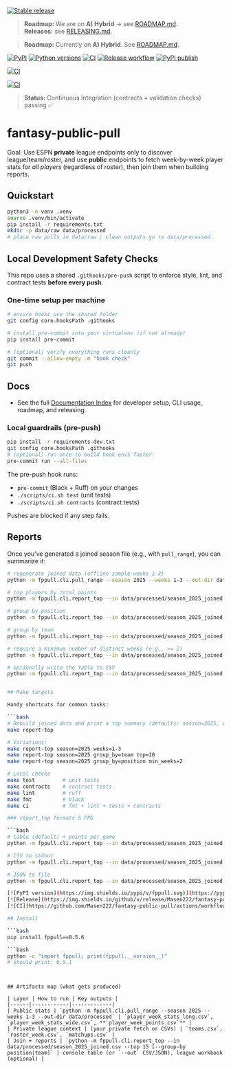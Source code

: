 [![Stable release](https://img.shields.io/badge/stable-v1.0.0-brightgreen)](https://github.com/Masen222/fantasy-public-pull/releases/tag/v1.0.0)

> **Roadmap:** We are on **A) Hybrid** → see [ROADMAP.md](./ROADMAP.md).  
> **Releases:** see [RELEASING.md](./RELEASING.md).


> **Roadmap:** Currently on **A) Hybrid**. See [ROADMAP.md](./ROADMAP.md).

[![PyPI](https://img.shields.io/pypi/v/fppull.svg)](https://pypi.org/project/fppull/)
[![Python versions](https://img.shields.io/pypi/pyversions/fppull)](https://pypi.org/project/fppull/)
[![CI](https://github.com/Masen222/fantasy-public-pull/actions/workflows/ci.yml/badge.svg)](https://github.com/Masen222/fantasy-public-pull/actions/workflows/ci.yml)
[![Release workflow](https://github.com/Masen222/fantasy-public-pull/actions/workflows/release-on-tag.yml/badge.svg)](https://github.com/Masen222/fantasy-public-pull/actions/workflows/release-on-tag.yml)
[![PyPI publish](https://github.com/Masen222/fantasy-public-pull/actions/workflows/publish-pypi.yml/badge.svg)](https://github.com/Masen222/fantasy-public-pull/actions/workflows/publish-pypi.yml)

[![CI](https://github.com/Masen222/fantasy-public-pull/actions/workflows/ci.yml/badge.svg)](https://github.com/Masen222/fantasy-public-pull/actions/workflows/ci.yml)

[![CI](https://github.com/Masen222/fantasy-public-pull/actions/workflows/ci.yml/badge.svg)](https://github.com/Masen222/fantasy-public-pull/actions/workflows/ci.yml)

> **Status:** Continuous Integration (contracts + validation checks) passing ✅

# fantasy-public-pull

Goal: Use ESPN **private** league endpoints only to discover league/team/roster, and use **public** endpoints to fetch week-by-week player stats for *all players* (regardless of roster), then join them when building reports.

## Quickstart
```bash
python3 -m venv .venv
source .venv/bin/activate
pip install -r requirements.txt
mkdir -p data/raw data/processed
# place raw pulls in data/raw ; clean outputs go to data/processed
```

## Local Development Safety Checks

This repo uses a shared `.githooks/pre-push` script to enforce style, lint, and contract tests **before every push**.

### One-time setup per machine
```bash
# ensure hooks use the shared folder
git config core.hooksPath .githooks

# install pre-commit into your virtualenv (if not already)
pip install pre-commit

# (optional) verify everything runs cleanly
git commit --allow-empty -m "hook check"
git push
```

## Docs

- See the full [Documentation Index](./docs/README.md) for developer setup, CLI usage, roadmap, and releasing.


### Local guardrails (pre-push)
```bash
pip install -r requirements-dev.txt
git config core.hooksPath .githooks
# (optional) run once to build hook envs faster:
pre-commit run --all-files
```

The pre-push hook runs:
- `pre-commit` (Black + Ruff) on your changes  
- `./scripts/ci.sh test` (unit tests)  
- `./scripts/ci.sh contracts` (contract tests)  

Pushes are blocked if any step fails.
## Reports

Once you’ve generated a joined season file (e.g., with `pull_range`), you can summarize it:

```bash
# regenerate joined data (offline sample weeks 1–3)
python -m fppull.cli.pull_range --season 2025 --weeks 1-3 --out-dir data/processed

# top players by total points
python -m fppull.cli.report_top --in data/processed/season_2025_joined.csv --top 15

# group by position
python -m fppull.cli.report_top --in data/processed/season_2025_joined.csv --group-by position --top 10

# group by team
python -m fppull.cli.report_top --in data/processed/season_2025_joined.csv --group-by team --top 10

# require a minimum number of distinct weeks (e.g., >= 2)
python -m fppull.cli.report_top --in data/processed/season_2025_joined.csv --group-by player --min-weeks 2 --top 20

# optionally write the table to CSV
python -m fppull.cli.report_top --in data/processed/season_2025_joined.csv --group-by team --out data/processed/top_teams.csv


## Make targets

Handy shortcuts for common tasks:

```bash
# Rebuild joined data and print a top summary (defaults: season=2025, weeks=1-3)
make report-top

# Variations:
make report-top season=2025 weeks=1-3
make report-top season=2025 group_by=team top=10
make report-top season=2025 group_by=position min_weeks=2

# Local checks
make test         # unit tests
make contracts    # contract tests
make lint         # ruff
make fmt          # black
make ci           # fmt + lint + tests + contracts

### report_top formats & PPG

```bash
# table (default) + points per game
python -m fppull.cli.report_top --in data/processed/season_2025_joined.csv --top 10 --ppg

# CSV to stdout
python -m fppull.cli.report_top --in data/processed/season_2025_joined.csv --format csv --top 10

# JSON to file
python -m fppull.cli.report_top --in data/processed/season_2025_joined.csv --format json --ppg --top 10 --out data/processed/top10.json

[![PyPI version](https://img.shields.io/pypi/v/fppull.svg)](https://pypi.org/project/fppull/)
[![Release](https://img.shields.io/github/v/release/Masen222/fantasy-public-pull?display_name=tag)](https://github.com/Masen222/fantasy-public-pull/releases)
[![CI](https://github.com/Masen222/fantasy-public-pull/actions/workflows/ci.yml/badge.svg)](https://github.com/Masen222/fantasy-public-pull/actions/workflows/ci.yml)

## Install

```bash
pip install fppull==0.5.6

```bash
python -c "import fppull; print(fppull.__version__)"
# should print: 0.5.1
```
```


## Artifacts map (what gets produced)

| Layer | How to run | Key outputs |
|------|------------|-------------|
| Public stats | `python -m fppull.cli.pull_range --season 2025 --weeks 1-3 --out-dir data/processed` | `player_week_stats_long.csv`, `player_week_stats_wide.csv`, **`player_week_points.csv`** |
| Private league context | (your private fetch or CSVs) | `teams.csv`, `roster_week.csv`, `matchups.csv` |
| Join + reports | `python -m fppull.cli.report_top --in data/processed/season_2025_joined.csv --top 15 [--group-by position|team]` | console table (or `--out` CSV/JSON), league workbook (optional) |
